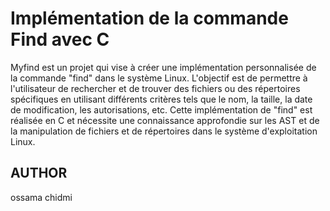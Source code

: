 # Implémentation de la commande Find avec C

Myfind est un projet qui vise à créer une implémentation personnalisée de la commande "find" dans le système Linux. L'objectif est de permettre à l'utilisateur de rechercher et de trouver des fichiers ou des répertoires spécifiques en utilisant différents critères tels que le nom, la taille, la date de modification, les autorisations, etc. Cette implémentation de "find" est réalisée en C et nécessite une connaissance approfondie sur les AST et de la manipulation de fichiers et de répertoires dans le système d'exploitation Linux.

## AUTHOR
ossama chidmi

